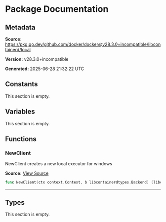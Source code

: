# Package Documentation

## Metadata

**Source:** https://pkg.go.dev/github.com/docker/docker@v28.3.0+incompatible/libcontainerd/local

**Version:** v28.3.0+incompatible

**Generated:** 2025-06-28 21:32:22 UTC

## Constants

This section is empty.

## Variables

This section is empty.

## Functions

### NewClient

NewClient creates a new local executor for windows

**Source:** [View Source](https://github.com/docker/docker/blob/v28.3.0/libcontainerd/local/local_windows.go#L87)  

```go
func NewClient(ctx context.Context, b libcontainerdtypes.Backend) (libcontainerdtypes.Client, error)
```

---

## Types

This section is empty.

